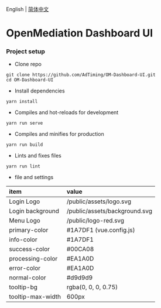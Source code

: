 English | [简体中文](./README.zh-CN.md)

# OpenMediation Dashboard UI

### Project setup

- Clone repo
```shell script
git clone https://github.com/AdTiming/OM-Dashboard-UI.git
cd OM-Dashboard-UI
```

- Install dependencies
```shell script
yarn install
```

- Compiles and hot-reloads for development
```shell script
yarn run serve
```

- Compiles and minifies for production
```shell script
yarn run build
```

- Lints and fixes files
```shell script
yarn run lint
```

- file and settings


|  item   | value  |
|  :----  | :----  |
| Login Logo  | /public/assets/logo.svg |
| Login background  | /public/assets/background.svg |
| Menu Logo  | /public/logo-red.svg |
| primary-color  | #1A7DF1 (vue.config.js) |
| info-color  | #1A7DF1 |
| success-color  | #00CA08 |
| processing-color  | #EA1A0D |
| error-color  | #EA1A0D |
| normal-color  | #d9d9d9 |
| tooltip-bg  | rgba(0, 0, 0, 0.75) |
| tooltip-max-width  | 600px |